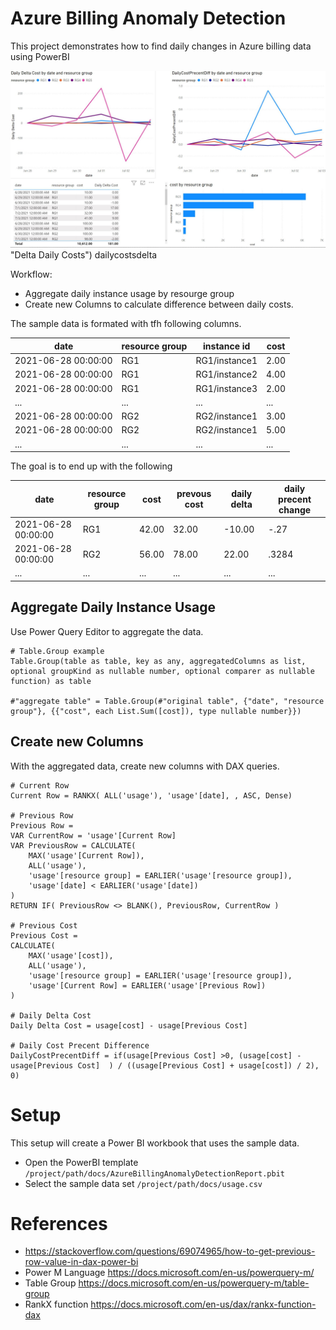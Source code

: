 # Azure Billing Anomaly Detection

This project demonstrates how to find daily changes in Azure billing data using PowerBI

![Delta Daily Costs](docs/dailycostsdelta.jpg) "Delta Daily Costs")
dailycostsdelta

Workflow:

- Aggregate daily instance usage by resourge group 
- Create new Columns to calculate difference between daily costs.

The sample data is formated with tfh following columns.

|date                | resource group | instance id   | cost | 
|--------------------|----------------|---------------|------|
|2021-06-28 00:00:00 | RG1            | RG1/instance1 | 2.00 |
|2021-06-28 00:00:00 | RG1            | RG1/instance2 | 4.00 |
|2021-06-28 00:00:00 | RG1            | RG1/instance3 | 2.00 |
|...                 | ...            | ...           | ...  |
|2021-06-28 00:00:00 | RG2            | RG2/instance1 | 3.00 |
|2021-06-28 00:00:00 | RG2            | RG2/instance1 | 5.00 |
|...                 | ...            | ...           | ...  |

The goal is to end up with the following

|date                | resource group | cost  | prevous cost | daily delta | daily precent change |  
|--------------------|----------------|-------|--------------|-------------|----------------------|
|2021-06-28 00:00:00 | RG1            | 42.00 | 32.00        | -10.00      | -.27                 |
|2021-06-28 00:00:00 | RG2            | 56.00 | 78.00        | 22.00       | .3284                |
|...                 | ...            | ...   | ...          | ...         | ...                  |


## Aggregate Daily Instance Usage

Use Power Query Editor to aggregate the data.

```
# Table.Group example
Table.Group(table as table, key as any, aggregatedColumns as list, optional groupKind as nullable number, optional comparer as nullable function) as table 

#"aggregate table" = Table.Group(#"original table", {"date", "resource group"}, {{"cost", each List.Sum([cost]), type nullable number}})
```

## Create new Columns

With the aggregated data, create new columns with DAX queries.

```
# Current Row
Current Row = RANKX( ALL('usage'), 'usage'[date], , ASC, Dense)

# Previous Row
Previous Row = 
VAR CurrentRow = 'usage'[Current Row]
VAR PreviousRow = CALCULATE(
    MAX('usage'[Current Row]), 
    ALL('usage'),
    'usage'[resource group] = EARLIER('usage'[resource group]),
    'usage'[date] < EARLIER('usage'[date])
)
RETURN IF( PreviousRow <> BLANK(), PreviousRow, CurrentRow )

# Previous Cost
Previous Cost = 
CALCULATE(
    MAX('usage'[cost]), 
    ALL('usage'), 
    'usage'[resource group] = EARLIER('usage'[resource group]), 
    'usage'[Current Row] = EARLIER('usage'[Previous Row])
)

# Daily Delta Cost
Daily Delta Cost = usage[cost] - usage[Previous Cost] 

# Daily Cost Precent Difference
DailyCostPrecentDiff = if(usage[Previous Cost] >0, (usage[cost] - usage[Previous Cost]  ) / ((usage[Previous Cost] + usage[cost]) / 2), 0)

```

# Setup

This setup will create a Power BI workbook that uses the sample data.

- Open the PowerBI template `/project/path/docs/AzureBillingAnomalyDetectionReport.pbit`
- Select the sample data set `/project/path/docs/usage.csv`

# References

- https://stackoverflow.com/questions/69074965/how-to-get-previous-row-value-in-dax-power-bi
- Power M Language https://docs.microsoft.com/en-us/powerquery-m/
- Table Group https://docs.microsoft.com/en-us/powerquery-m/table-group
- RankX function https://docs.microsoft.com/en-us/dax/rankx-function-dax